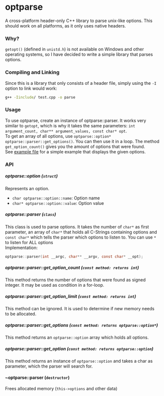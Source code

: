 # optparse
A cross-platform header-only C++ library to parse unix-like options. This should work on all platforms, as it only uses native headers.

### Why?
`getopt()` (defined in `unistd.h`) is not available on Windows and other operating systems, so I have decided to write a simple library that parses options.

### Compiling and Linking
Since this is a library that only consists of a header file, simply using the `-I` option to link would work:
```sh
g++ -Iinclude/ test.cpp -o parse
```

### Usage
To use optparse, create an instance of optparse::parser. It works very similar to `getopt`, which is why it takes the same parameters: `int argument_count, char** argument_values, const char* opt`. <br/>
To get an array of all options, use `optparse::option* optparse::parser::get_options()`. You can then use it in a loop. The method `get_option_count()` gives you the amount of options that were found.<br/>
See [example file](https://github.com/y21/optparse/blob/master/test.cpp) for a simple example that displays the given options.

### API
##### optparse::option (`struct`)
Represents an option. <br/>
- `char optparse::option::name`: Option name<br/>
- `char* optparse::option::value`: Option value

##### optparse::parser (`class`)
This class is used to parse options. It takes the number of `char*` as first parameter, an array of `char*` that holds all C-Strings containing options and `const char*` which tells the parser which options to listen to. You can use `*` to listen for ALL options<br/>
Implementation:
```c
optparse::parser(int __argc, char** __argv, const char* __opt);
```

##### optparse::parser::get\_option\_count (`const method: returns int`)
This method returns the number of options that were found as signed integer. It may be used as condition in a for-loop.

##### optparse::parser::get\_option\_limit (`const method: returns int`)
This method can be ignored. It is used to determine if new memory needs to be allocated.

##### optparse::parser::get\_options (`const method: returns optparse::option*`)
This method returns an `optparse::option` array which holds all options.

##### optparse::parser::get\_option (`const method: returns optparse::option`)
This method returns an instance of `optparse::option` and takes a char as parameter, which the parser will search for.

#### ~optparse::parser (`destructor`)
Frees allocated memory (`this->options` and other data)
